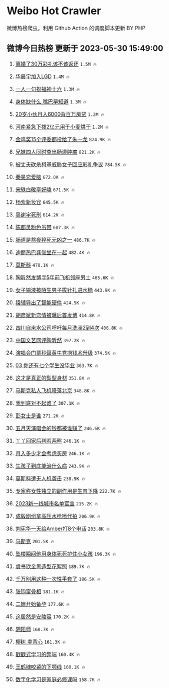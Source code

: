 # Weibo Hot Crawler 



微博热榜爬虫，利用 Github Action 的调度脚本更新 BY PHP 


## 微博今日热榜 更新于 2023-05-30 15:49:00 
1. [离婚了30万彩礼该不该返还](https://s.weibo.com/weibo?q=%23%E7%A6%BB%E5%A9%9A%E4%BA%8630%E4%B8%87%E5%BD%A9%E7%A4%BC%E8%AF%A5%E4%B8%8D%E8%AF%A5%E8%BF%94%E8%BF%98%23&t=31&band_rank=1&Refer=top) `1.5M 🔥` 

1. [华晨宇加入LGD](https://s.weibo.com/weibo?q=%23%E5%8D%8E%E6%99%A8%E5%AE%87%E5%8A%A0%E5%85%A5LGD%23&t=31&band_rank=2&Refer=top) `1.4M 🔥` 

1. [一人一句祝福神十六](https://s.weibo.com/weibo?q=%23%E4%B8%80%E4%BA%BA%E4%B8%80%E5%8F%A5%E7%A5%9D%E7%A6%8F%E7%A5%9E%E5%8D%81%E5%85%AD%23&t=31&band_rank=3&Refer=top) `1.3M 🔥` 

1. [身体缺什么 嘴巴早知道](https://s.weibo.com/weibo?q=%E8%BA%AB%E4%BD%93%E7%BC%BA%E4%BB%80%E4%B9%88%20%E5%98%B4%E5%B7%B4%E6%97%A9%E7%9F%A5%E9%81%93&t=31&band_rank=4&Refer=top) `1.3M 🔥` 

1. [20岁小伙月入6000背百万房贷](https://s.weibo.com/weibo?q=%2320%E5%B2%81%E5%B0%8F%E4%BC%99%E6%9C%88%E5%85%A56000%E8%83%8C%E7%99%BE%E4%B8%87%E6%88%BF%E8%B4%B7%23&t=31&band_rank=5&Refer=top) `1.2M 🔥` 

1. [河南紧急下拨2亿元用于小麦烘干](https://s.weibo.com/weibo?q=%23%E6%B2%B3%E5%8D%97%E7%B4%A7%E6%80%A5%E4%B8%8B%E6%8B%A82%E4%BA%BF%E5%85%83%E7%94%A8%E4%BA%8E%E5%B0%8F%E9%BA%A6%E7%83%98%E5%B9%B2%23&t=31&band_rank=6&Refer=top) `1.2M 🔥` 

1. [金鸡奖15个评委都投给了朱一龙](https://s.weibo.com/weibo?q=%23%E9%87%91%E9%B8%A1%E5%A5%9615%E4%B8%AA%E8%AF%84%E5%A7%94%E9%83%BD%E6%8A%95%E7%BB%99%E4%BA%86%E6%9C%B1%E4%B8%80%E9%BE%99%23&t=31&band_rank=7&Refer=top) `824.9K 🔥` 

1. [兄妹四人同时查出肠道肿瘤](https://s.weibo.com/weibo?q=%23%E5%85%84%E5%A6%B9%E5%9B%9B%E4%BA%BA%E5%90%8C%E6%97%B6%E6%9F%A5%E5%87%BA%E8%82%A0%E9%81%93%E8%82%BF%E7%98%A4%23&t=31&band_rank=8&Refer=top) `821.2K 🔥` 

1. [被丈夫砍杀柯基威胁女子回应彩礼争议](https://s.weibo.com/weibo?q=%23%E8%A2%AB%E4%B8%88%E5%A4%AB%E7%A0%8D%E6%9D%80%E6%9F%AF%E5%9F%BA%E5%A8%81%E8%83%81%E5%A5%B3%E5%AD%90%E5%9B%9E%E5%BA%94%E5%BD%A9%E7%A4%BC%E4%BA%89%E8%AE%AE%23&t=31&band_rank=9&Refer=top) `784.5K 🔥` 

1. [秦昊恋爱脑](https://s.weibo.com/weibo?q=%23%E7%A7%A6%E6%98%8A%E6%81%8B%E7%88%B1%E8%84%91%23&t=31&band_rank=10&Refer=top) `672.0K 🔥` 

1. [宋轶白敬亭好嗑](https://s.weibo.com/weibo?q=%23%E5%AE%8B%E8%BD%B6%E7%99%BD%E6%95%AC%E4%BA%AD%E5%A5%BD%E5%97%91%23&t=31&band_rank=11&Refer=top) `671.5K 🔥` 

1. [杨紫新妆容](https://s.weibo.com/weibo?q=%23%E6%9D%A8%E7%B4%AB%E6%96%B0%E5%A6%86%E5%AE%B9%23&t=31&band_rank=12&Refer=top) `645.5K 🔥` 

1. [吴谢宇死刑](https://s.weibo.com/weibo?q=%23%E5%90%B4%E8%B0%A2%E5%AE%87%E6%AD%BB%E5%88%91%23&t=31&band_rank=13&Refer=top) `614.2K 🔥` 

1. [陈都灵粉色吊带](https://s.weibo.com/weibo?q=%23%E9%99%88%E9%83%BD%E7%81%B5%E7%B2%89%E8%89%B2%E5%90%8A%E5%B8%A6%23&t=31&band_rank=14&Refer=top) `607.3K 🔥` 

1. [肠道是熬夜猝死元凶之一](https://s.weibo.com/weibo?q=%23%E8%82%A0%E9%81%93%E6%98%AF%E7%86%AC%E5%A4%9C%E7%8C%9D%E6%AD%BB%E5%85%83%E5%87%B6%E4%B9%8B%E4%B8%80%23&t=31&band_rank=15&Refer=top) `486.7K 🔥` 

1. [迪丽热巴龚俊坐在一起](https://s.weibo.com/weibo?q=%23%E8%BF%AA%E4%B8%BD%E7%83%AD%E5%B7%B4%E9%BE%9A%E4%BF%8A%E5%9D%90%E5%9C%A8%E4%B8%80%E8%B5%B7%23&t=31&band_rank=16&Refer=top) `482.4K 🔥` 

1. [莫斯科](https://s.weibo.com/weibo?q=%E8%8E%AB%E6%96%AF%E7%A7%91&t=31&band_rank=17&Refer=top) `478.1K 🔥` 

1. [陶昕然发博寻5年前飞机邻座男士](https://s.weibo.com/weibo?q=%23%E9%99%B6%E6%98%95%E7%84%B6%E5%8F%91%E5%8D%9A%E5%AF%BB5%E5%B9%B4%E5%89%8D%E9%A3%9E%E6%9C%BA%E9%82%BB%E5%BA%A7%E7%94%B7%E5%A3%AB%23&t=31&band_rank=18&Refer=top) `465.6K 🔥` 

1. [女子输液被陌生男子拔针扎进水桶](https://s.weibo.com/weibo?q=%23%E5%A5%B3%E5%AD%90%E8%BE%93%E6%B6%B2%E8%A2%AB%E9%99%8C%E7%94%9F%E7%94%B7%E5%AD%90%E6%8B%94%E9%92%88%E6%89%8E%E8%BF%9B%E6%B0%B4%E6%A1%B6%23&t=31&band_rank=19&Refer=top) `443.9K 🔥` 

1. [猿辅导出了智能硬件](https://s.weibo.com/weibo?q=%23%E7%8C%BF%E8%BE%85%E5%AF%BC%E5%87%BA%E4%BA%86%E6%99%BA%E8%83%BD%E7%A1%AC%E4%BB%B6%23&t=31&band_rank=20&Refer=top) `424.5K 🔥` 

1. [胡彦斌新恋情被曝后首发博](https://s.weibo.com/weibo?q=%23%E8%83%A1%E5%BD%A6%E6%96%8C%E6%96%B0%E6%81%8B%E6%83%85%E8%A2%AB%E6%9B%9D%E5%90%8E%E9%A6%96%E5%8F%91%E5%8D%9A%23&t=31&band_rank=21&Refer=top) `414.8K 🔥` 

1. [四川自来水公司呼吁每月洗澡2到4次](https://s.weibo.com/weibo?q=%23%E5%9B%9B%E5%B7%9D%E8%87%AA%E6%9D%A5%E6%B0%B4%E5%85%AC%E5%8F%B8%E5%91%BC%E5%90%81%E6%AF%8F%E6%9C%88%E6%B4%97%E6%BE%A12%E5%88%B04%E6%AC%A1%23&t=31&band_rank=22&Refer=top) `406.8K 🔥` 

1. [中国文艺网评陶昕然](https://s.weibo.com/weibo?q=%23%E4%B8%AD%E5%9B%BD%E6%96%87%E8%89%BA%E7%BD%91%E8%AF%84%E9%99%B6%E6%98%95%E7%84%B6%23&t=31&band_rank=23&Refer=top) `397.2K 🔥` 

1. [演唱会门票秒罄黄牛党捞钱术升级](https://s.weibo.com/weibo?q=%23%E6%BC%94%E5%94%B1%E4%BC%9A%E9%97%A8%E7%A5%A8%E7%A7%92%E7%BD%84%E9%BB%84%E7%89%9B%E5%85%9A%E6%8D%9E%E9%92%B1%E6%9C%AF%E5%8D%87%E7%BA%A7%23&t=31&band_rank=24&Refer=top) `374.5K 🔥` 

1. [03 你还有七个学生没毕业](https://s.weibo.com/weibo?q=%2303%20%E4%BD%A0%E8%BF%98%E6%9C%89%E4%B8%83%E4%B8%AA%E5%AD%A6%E7%94%9F%E6%B2%A1%E6%AF%95%E4%B8%9A%23&t=31&band_rank=25&Refer=top) `363.7K 🔥` 

1. [这才是真正的梨型身材](https://s.weibo.com/weibo?q=%23%E8%BF%99%E6%89%8D%E6%98%AF%E7%9C%9F%E6%AD%A3%E7%9A%84%E6%A2%A8%E5%9E%8B%E8%BA%AB%E6%9D%90%23&t=31&band_rank=26&Refer=top) `351.8K 🔥` 

1. [马斯克私人飞机降落北京](https://s.weibo.com/weibo?q=%23%E9%A9%AC%E6%96%AF%E5%85%8B%E7%A7%81%E4%BA%BA%E9%A3%9E%E6%9C%BA%E9%99%8D%E8%90%BD%E5%8C%97%E4%BA%AC%23&t=31&band_rank=27&Refer=top) `348.8K 🔥` 

1. [我到底对不起谁了](https://s.weibo.com/weibo?q=%E6%88%91%E5%88%B0%E5%BA%95%E5%AF%B9%E4%B8%8D%E8%B5%B7%E8%B0%81%E4%BA%86&t=31&band_rank=28&Refer=top) `307.1K 🔥` 

1. [彭女士是谁](https://s.weibo.com/weibo?q=%23%E5%BD%AD%E5%A5%B3%E5%A3%AB%E6%98%AF%E8%B0%81%23&t=31&band_rank=29&Refer=top) `271.2K 🔥` 

1. [五月天演唱会的钱都被谁赚了](https://s.weibo.com/weibo?q=%23%E4%BA%94%E6%9C%88%E5%A4%A9%E6%BC%94%E5%94%B1%E4%BC%9A%E7%9A%84%E9%92%B1%E9%83%BD%E8%A2%AB%E8%B0%81%E8%B5%9A%E4%BA%86%23&t=31&band_rank=30&Refer=top) `246.6K 🔥` 

1. [丫丫回家后判若两熊](https://s.weibo.com/weibo?q=%23%E4%B8%AB%E4%B8%AB%E5%9B%9E%E5%AE%B6%E5%90%8E%E5%88%A4%E8%8B%A5%E4%B8%A4%E7%86%8A%23&t=31&band_rank=31&Refer=top) `246.1K 🔥` 

1. [月入多少才会考虑买房](https://s.weibo.com/weibo?q=%23%E6%9C%88%E5%85%A5%E5%A4%9A%E5%B0%91%E6%89%8D%E4%BC%9A%E8%80%83%E8%99%91%E4%B9%B0%E6%88%BF%23&t=31&band_rank=32&Refer=top) `246.1K 🔥` 

1. [生孩子到底能治什么病](https://s.weibo.com/weibo?q=%E7%94%9F%E5%AD%A9%E5%AD%90%E5%88%B0%E5%BA%95%E8%83%BD%E6%B2%BB%E4%BB%80%E4%B9%88%E7%97%85&t=31&band_rank=33&Refer=top) `243.9K 🔥` 

1. [莫斯科遭无人机袭击](https://s.weibo.com/weibo?q=%23%E8%8E%AB%E6%96%AF%E7%A7%91%E9%81%AD%E6%97%A0%E4%BA%BA%E6%9C%BA%E8%A2%AD%E5%87%BB%23&t=31&band_rank=34&Refer=top) `238.9K 🔥` 

1. [专家称女性独立的副作用是生育下降](https://s.weibo.com/weibo?q=%23%E4%B8%93%E5%AE%B6%E7%A7%B0%E5%A5%B3%E6%80%A7%E7%8B%AC%E7%AB%8B%E7%9A%84%E5%89%AF%E4%BD%9C%E7%94%A8%E6%98%AF%E7%94%9F%E8%82%B2%E4%B8%8B%E9%99%8D%23&t=31&band_rank=35&Refer=top) `222.7K 🔥` 

1. [2023新一线城市名单官宣](https://s.weibo.com/weibo?q=%232023%E6%96%B0%E4%B8%80%E7%BA%BF%E5%9F%8E%E5%B8%82%E5%90%8D%E5%8D%95%E5%AE%98%E5%AE%A3%23&t=31&band_rank=36&Refer=top) `215.2K 🔥` 

1. [成毅剧组拿高压水枪喷代拍](https://s.weibo.com/weibo?q=%23%E6%88%90%E6%AF%85%E5%89%A7%E7%BB%84%E6%8B%BF%E9%AB%98%E5%8E%8B%E6%B0%B4%E6%9E%AA%E5%96%B7%E4%BB%A3%E6%8B%8D%23&t=31&band_rank=37&Refer=top) `206.9K 🔥` 

1. [刘宪华一天给Amber打8个电话](https://s.weibo.com/weibo?q=%23%E5%88%98%E5%AE%AA%E5%8D%8E%E4%B8%80%E5%A4%A9%E7%BB%99Amber%E6%89%938%E4%B8%AA%E7%94%B5%E8%AF%9D%23&t=31&band_rank=38&Refer=top) `203.8K 🔥` 

1. [马斯克](https://s.weibo.com/weibo?q=%E9%A9%AC%E6%96%AF%E5%85%8B&t=31&band_rank=39&Refer=top) `201.5K 🔥` 

1. [坠楼瞬间他用身体死死护住小女孩](https://s.weibo.com/weibo?q=%23%E5%9D%A0%E6%A5%BC%E7%9E%AC%E9%97%B4%E4%BB%96%E7%94%A8%E8%BA%AB%E4%BD%93%E6%AD%BB%E6%AD%BB%E6%8A%A4%E4%BD%8F%E5%B0%8F%E5%A5%B3%E5%AD%A9%23&t=31&band_rank=40&Refer=top) `196.3K 🔥` 

1. [虞书欣全黑造型花絮照](https://s.weibo.com/weibo?q=%23%E8%99%9E%E4%B9%A6%E6%AC%A3%E5%85%A8%E9%BB%91%E9%80%A0%E5%9E%8B%E8%8A%B1%E7%B5%AE%E7%85%A7%23&t=31&band_rank=41&Refer=top) `189.7K 🔥` 

1. [千万别用这种一次性手套了](https://s.weibo.com/weibo?q=%23%E5%8D%83%E4%B8%87%E5%88%AB%E7%94%A8%E8%BF%99%E7%A7%8D%E4%B8%80%E6%AC%A1%E6%80%A7%E6%89%8B%E5%A5%97%E4%BA%86%23&t=31&band_rank=42&Refer=top) `186.5K 🔥` 

1. [张钧甯骨相](https://s.weibo.com/weibo?q=%23%E5%BC%A0%E9%92%A7%E7%94%AF%E9%AA%A8%E7%9B%B8%23&t=31&band_rank=43&Refer=top) `181.1K 🔥` 

1. [二姗开始备孕](https://s.weibo.com/weibo?q=%23%E4%BA%8C%E5%A7%97%E5%BC%80%E5%A7%8B%E5%A4%87%E5%AD%95%23&t=31&band_rank=44&Refer=top) `177.6K 🔥` 

1. [这居然是安陵容](https://s.weibo.com/weibo?q=%23%E8%BF%99%E5%B1%85%E7%84%B6%E6%98%AF%E5%AE%89%E9%99%B5%E5%AE%B9%23&t=31&band_rank=45&Refer=top) `170.2K 🔥` 

1. [阴阳师](https://s.weibo.com/weibo?q=%E9%98%B4%E9%98%B3%E5%B8%88&t=31&band_rank=46&Refer=top) `168.7K 🔥` 

1. [椰树 卖背心](https://s.weibo.com/weibo?q=%E6%A4%B0%E6%A0%91%20%E5%8D%96%E8%83%8C%E5%BF%83&t=31&band_rank=47&Refer=top) `161.3K 🔥` 

1. [戳戳式学习的弊端](https://s.weibo.com/weibo?q=%23%E6%88%B3%E6%88%B3%E5%BC%8F%E5%AD%A6%E4%B9%A0%E7%9A%84%E5%BC%8A%E7%AB%AF%23&t=31&band_rank=48&Refer=top) `160.4K 🔥` 

1. [王鹤棣咬紧的下颚线](https://s.weibo.com/weibo?q=%23%E7%8E%8B%E9%B9%A4%E6%A3%A3%E5%92%AC%E7%B4%A7%E7%9A%84%E4%B8%8B%E9%A2%9A%E7%BA%BF%23&t=31&band_rank=49&Refer=top) `160.1K 🔥` 

1. [数字化学习是家庭必修课吗](https://s.weibo.com/weibo?q=%23%E6%95%B0%E5%AD%97%E5%8C%96%E5%AD%A6%E4%B9%A0%E6%98%AF%E5%AE%B6%E5%BA%AD%E5%BF%85%E4%BF%AE%E8%AF%BE%E5%90%97%23&t=31&band_rank=50&Refer=top) `158.7K 🔥` 

